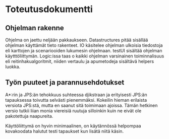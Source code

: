 # Toteutusdokumentti

## Ohjelman rakenne

Ohjelma on jaettu neljään pakkaukseen. Datastructures pitää sisällää ohjelman käyttämät tieto rakenteet. IO käsitelee ohjelman ulkoisia tiedostoja eli karttojen ja scenariooiden lukumesin ohjelmaan. testUI sisältää ohjelman käytttöliittymän. Logic:issa taas o kaikki ohjelman varsinainen toiminnalisuus eli reitinhakualgoritmit, niiden vertaulu ja apumetodeja sisältävä helpers luokka.

## Työn puuteet ja parannusehdotukset

A*:rin ja JPS:än tehokkuus suhteessa djikstraan ja erityisesti JPS:än tapauksessa toivutta selvästi pienemmäksi. Kokeilin hieman erilaista versiota JPS:stä, mutta en saanut sitä toimimaan ajoissa. Tämän hetkinen versio tutkii liian monia viereisiä ruutuja silloinkin kuin ne eivät ole pakotettuja naapureita. 

Käyttöliittymä on hyvin minimaalinen, on käytännössä helpompaa kovakoodata halutut testi tapaukset kun lisätä niitä käsin.
